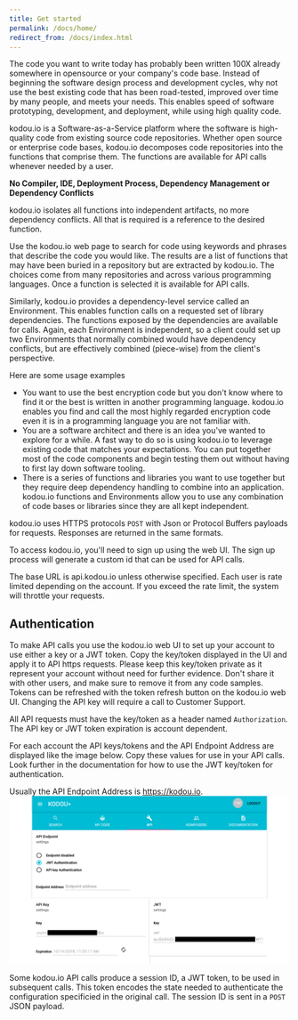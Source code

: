 ```yaml
---
title: Get started
permalink: /docs/home/
redirect_from: /docs/index.html
---
```


The code you want to write today has probably been written 100X already somewhere in opensource or your company's code base. Instead of beginning the software design process and development cycles, why not use the best existing code that has been road-tested, improved over time by many people, and meets your needs. This enables speed of software prototyping, development, and deployment, while using high quality code. 

kodou.io is a Software-as-a-Service platform where the software is high-quality code from existing source code repositories. Whether open source or enterprise code bases, kodou.io decomposes code repositories into the functions
that comprise them. The functions are available for API calls whenever needed by a user.

**No Compiler, IDE, Deployment Process, Dependency Management or Dependency Conflicts**

kodou.io isolates all functions into independent artifacts, no more dependency conflicts. All that is required is a reference to the desired function.

Use the kodou.io web page to search for code using keywords and phrases that describe the code you would like. The results are a list of functions that may have been buried in a repository but are extracted by kodou.io. The choices come from many repositories and across various programming languages. Once a function is selected it is available for API calls. 

Similarly, kodou.io provides a dependency-level service called an Environment. This enables function calls on a requested set of library dependencies. The functions exposed by the dependencies are available for calls. Again, each Environment is independent, so a client could set up two Environments that normally combined would have dependency conflicts, but are effectively combined (piece-wise) from the client's perspective.

Here are some usage examples

* You want to use the best encryption code but you don't know where to find it or the best is written in another programming language. kodou.io enables you find and call the most highly regarded encryption code even it is in a
programming language you are not familiar with.
* You are a software architect and there is an idea you've wanted to explore for a while. A fast way to do
so is using kodou.io to leverage existing code that matches your expectations. You can put together most of the
code components and begin testing them out without having to first lay down software tooling.
* There is a series of functions and libraries you want to use together but they require deep dependency handling to combine into an application. kodou.io functions and Environments allow you to use any combination of code bases or libraries since they are all kept independent.

kodou.io uses HTTPS protocols `POST` with Json or Protocol Buffers payloads for requests. Responses are returned in the same formats. 

To access kodou.io, you'll need to sign up using the web UI. The sign up process will generate a custom id that can be used for API calls. 

The base URL is api.kodou.io unless otherwise specified. Each user is rate limited depending on the account. If you exceed the rate limit, the system will throttle your requests.

## Authentication

To make API calls you use the kodou.io web UI to set up your account to use either a key or a JWT token. Copy the key/token displayed in the UI and apply it to API https requests. Please keep this key/token private as it represent your account without need for further evidence. Don't share it with other users, and make sure to remove it from any code samples. Tokens can be refreshed with the token refresh button on the kodou.io web UI. Changing the API key will require a call to Customer Support.

All API requests must have the key/token as a header named `Authorization`. The API key or JWT token expiration is account dependent. 

For each account the API keys/tokens and the API Endpoint Address are displayed like the image below. Copy these values for use in your API calls. Look further in the documentation for how to use the JWT key/token for authentication. 

Usually the API Endpoint Address is https://kodou.io. 
![Example API tokens page](/img/screencapture-kodou-io-2019-06-26.png "API tokens")

Some kodou.io API calls produce a session ID, a JWT token, to be used in subsequent calls. This token encodes
the state needed to authenticate the configuration specificied in the original call. The session ID is sent in a `POST` JSON payload.

